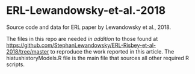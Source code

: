 # ERL-Lewandowsky-et-al.-2018
Source code and data for ERL paper by Lewandowsky et al., 2018.

The files in this repo are needed *in addition* to those found at https://github.com/StephanLewandowsky/ERL-Risbey-et-al-2018/tree/master to reproduce the work reported in this article. The hiatushistoryModels.R file is the main file that sources all other required R scripts. 
